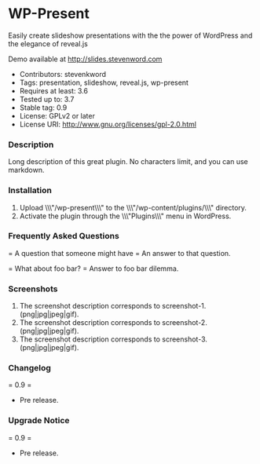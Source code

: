 WP-Present
==========

Easily create slideshow presentations with the the power of WordPress and the elegance of reveal.js

Demo available at http://slides.stevenword.com

* Contributors: stevenkword
* Tags: presentation, slideshow, reveal.js, wp-present
* Requires at least: 3.6
* Tested up to: 3.7
* Stable tag: 0.9
* License: GPLv2 or later
* License URI: http://www.gnu.org/licenses/gpl-2.0.html

### Description ###
Long description of this great plugin. No characters limit, and you can use markdown.

### Installation ###
1. Upload \\\\\\\"/wp-present\\\\\\\" to the \\\\\\\"/wp-content/plugins/\\\\\\\" directory.
2. Activate the plugin through the \\\\\\\"Plugins\\\\\\\" menu in WordPress.

### Frequently Asked Questions ###
= A question that someone might have =
An answer to that question.

= What about foo bar? =
Answer to foo bar dilemma.

### Screenshots ###
1. The screenshot description corresponds to screenshot-1.(png|jpg|jpeg|gif).
2. The screenshot description corresponds to screenshot-2.(png|jpg|jpeg|gif).
3. The screenshot description corresponds to screenshot-3.(png|jpg|jpeg|gif).

### Changelog ###
= 0.9 =
* Pre release.

### Upgrade Notice ###
= 0.9 =
* Pre release.
